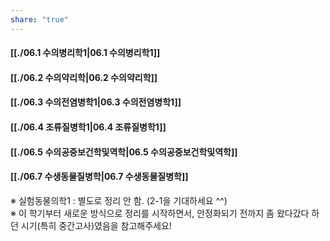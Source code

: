 ```yaml
---
share: "true"
---
```


#### [[./06.1 수의병리학1|06.1 수의병리학1]]
#### [[./06.2 수의약리학|06.2 수의약리학]]
#### [[./06.3 수의전염병학1|06.3 수의전염병학1]]
#### [[./06.4 조류질병학1|06.4 조류질병학1]]
#### [[./06.5 수의공중보건학및역학|06.5 수의공중보건학및역학]]
#### [[./06.7 수생동물질병학|06.7 수생동물질병학]]

※ 실험동물의학1 : 별도로 정리 안 함. (2-1을 기대하세요 ^^)<br>
※ 이 학기부터 새로운 방식으로 정리를 시작하면서, 안정화되기 전까지 좀 왔다갔다 하던 시기(특히 중간고사)였음을 참고해주세요!
